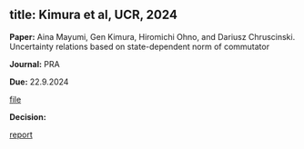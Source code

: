 title: Kimura et al, UCR, 2024
---

**Paper:** Aina Mayumi, Gen Kimura, Hiromichi Ohno, and Dariusz Chruscinski. Uncertainty relations based on state-dependent norm of commutator
 
**Journal:** PRA

**Due:** 22.9.2024   

[file](REF_mayumi2024/file.pdf)       


**Decision:** 

[report](REF_mayumi2024/report.pdf)




